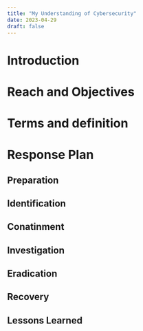 ```yaml
---
title: "My Understanding of Cybersecurity"
date: 2023-04-29
draft: false
---
```


# Introduction

# Reach and Objectives

# Terms and definition

# Response Plan

## Preparation

## Identification

## Conatinment

## Investigation

## Eradication

## Recovery

## Lessons Learned
